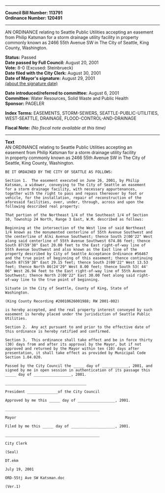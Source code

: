 * * * * *  
  
**Council Bill Number: [](#h0)[](#h2)113791**   
**Ordinance Number: 120491**  
  
* * * * *  
  
AN ORDINANCE relating to Seattle Public Utilities accepting an easement from Philip Katsman for a storm drainage utility facility in property commonly known as 2466 55th Avenue SW in The City of Seattle, King County, Washington.  
  
**Status:** Passed   
**Date passed by Full Council:** August 20, 2001   
**Vote:** 8-0 (Excused: Steinbrueck)   
**Date filed with the City Clerk:** August 30, 2001   
**Date of Mayor's signature:** August 29, 2001   
[(about the signature date)](/~public/approvaldate.htm)   
  
  
**Date introduced/referred to committee:** August 6, 2001   
**Committee:** Water Resources, Solid Waste and Public Health   
**Sponsor:** PAGELER   
  
**Index Terms:** EASEMENTS, STORM-SEWERS, SEATTLE-PUBLIC-UTILITIES, WEST-SEATTLE, DRAINAGE, FLOOD-CONTROL-AND-DRAINAGE  
  
**Fiscal Note:** *(No fiscal note available at this time)*  
  
* * * * *  
  
**Text**  
    AN ORDINANCE relating to Seattle Public Utilities accepting an  
    easement from Philip Katsman for a storm drainage utility facility  
    in property commonly known as 2466 55th Avenue SW in The City of  
    Seattle, King County, Washington.  
  
    BE IT ORDAINED BY THE CITY OF SEATTLE AS FOLLOWS:  
  
    Section 1.  The easement executed on June 26, 2001, by Philip  
    Katsman, a widower, conveying to The City of Seattle an easement  
    for a storm drainage facility, with necessary appurtenances,  
    together with the right to pass and repass thereover by foot or  
    vehicle, for the installation, repair of reconstruction of the  
    aforesaid facilities, over, under, through, across and upon the  
    following described real property:  
  
    That portion of the Northeast 1/4 of the Southeast 1/4 of Section  
    10, Township 24 North, Range 3 East, W.M. described as follows:  
  
    Beginning at the intersection of the West line of said Northeast  
    1/4 known as the monumented centerline of 55th Avenue Southwest and  
    the centerline of Alki Avenue Southwest; thence South 2(00'22" West  
    along said centerline of 55th Avenue Southwest 674.86 feet; thence  
    South 87(59'38" East 20.00 feet to the East right-of-way line of  
    55th Avenue Southwest and also known as the East line of the  
    property described by City of Seattle Acceptance Ordinance #56467  
    and the true point of beginning of this easement; thence continuing  
    South 87(59'38" East 29.15 feet; thence South 2(00'22" West 13.53  
    feet; thence North 86(24'29" West 8.00 feet; thence South 53( 44'  
    06" West 26.94 feet to the East right-of-way line of 55th Avenue  
    Southwest; thence North 2(00'22" East 30.00 feet along said right-  
    of-way line to the true point of beginning.  
  
    Situate in the City of Seattle, County of King, State of  
    Washington.  
  
    (King County Recording #20010626001988; RW 2001-002)  
  
    is hereby accepted, and the real property interest conveyed by such  
    easement is hereby placed under the jurisdiction of Seattle Public  
    Utilities.  
  
    Section 2.  Any act pursuant to and prior to the effective date of  
    this ordinance is hereby ratified and confirmed.  
  
    Section 3.  This ordinance shall take effect and be in force thirty  
    (30) days from and after its approval by the Mayor, but if not  
    approved and returned by the Mayor within ten (10) days after  
    presentation, it shall take effect as provided by Municipal Code  
    Section 1.04.020.  
  
    Passed by the City Council the _____ day of ____________, 2001, and  
    signed by me in open session in authentication of its passage this  
    _____ day of _________________, 2001.  
  
    _____________________________________  
  
    President ______________of the City Council  
  
    Approved by me this _____ day of _________________, 2001.  
  
    ___________________________________________  
  
    Mayor  
  
    Filed by me this _____ day of ____________________, 2001.  
  
    ___________________________________________  
  
    City Clerk  
  
    (Seal)  
  
    DT.ekm  
  
    July 19, 2001  
  
    ORD-55tj Ave SW Katsman.doc  
  
    (Ver.1)  
